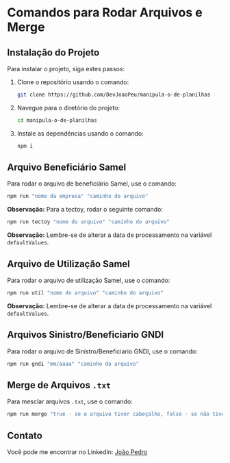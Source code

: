 # Comandos para Rodar Arquivos e Merge

## Instalação do Projeto

Para instalar o projeto, siga estes passos:

1. Clone o repositório usando o comando:

   ```bash
   git clone https://github.com/DevJoaoPeu/manipula-o-de-planilhas
   ```

2. Navegue para o diretório do projeto:

   ```bash
   cd manipula-o-de-planilhas
   ```

3. Instale as dependências usando o comando:

   ```bash
   npm i
   ```

## Arquivo Beneficiário Samel

Para rodar o arquivo de beneficiário Samel, use o comando:

```bash
npm run "nome da empresa" "caminho do arquivo"
```

**Observação:** Para a tectoy, rodar o seguinte comando:

```bash
npm run tectoy "nome do arquivo" "caminho do arquivo"
```

**Observação:** Lembre-se de alterar a data de processamento na variável `defaultValues`.

## Arquivo de Utilização Samel

Para rodar o arquivo de utilização Samel, use o comando:

```bash
npm run util "nome do arquivo" "caminho do arquivo"
```

**Observação:** Lembre-se de alterar a data de processamento na variável `defaultValues`.

## Arquivos Sinistro/Beneficiario GNDI

Para rodar o arquivo de Sinistro/Beneficiario GNDI, use o comando:

```bash
npm run gndi "mm/aaaa" "caminho do arquivo"
```

## Merge de Arquivos `.txt`

Para mesclar arquivos `.txt`, use o comando:

```bash
npm run merge "true - se o arquivo tiver cabeçalho, false - se não tiver" "caminho do arquivo"
```

## Contato

Você pode me encontrar no LinkedIn: [João Pedro](https://www.linkedin.com/in/joao-pedro-pereira-/)
